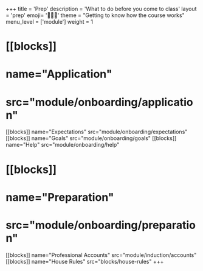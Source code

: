 +++
title = 'Prep'
description = 'What to do before you come to class'
layout = 'prep'
emoji= '🧑🏾‍💻'
theme = "Getting to know how the course works"
menu_level = ['module']
weight = 1
# [[blocks]]
# name="Application"
# src="module/onboarding/application"
[[blocks]]
name="Expectations"
src="module/onboarding/expectations"
[[blocks]]
name="Goals"
src="module/onboarding/goals"
[[blocks]]
name="Help"
src="module/onboarding/help"
# [[blocks]]
# name="Preparation"
# src="module/onboarding/preparation"
[[blocks]]
name="Professional Accounts"
src="module/induction/accounts"
[[blocks]]
name="House Rules"
src="blocks/house-rules"
+++
